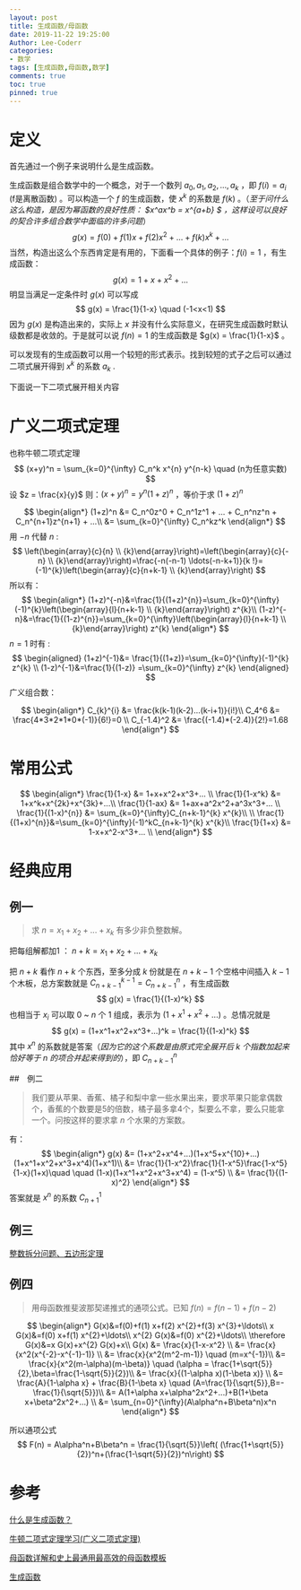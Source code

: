 ```yaml
---
layout: post
title: 生成函数/母函数
date: 2019-11-22 19:25:00
Author: Lee-Coderr
categories: 
- 数学
tags: [生成函数,母函数,数学]
comments: true
toc: true
pinned: true
---
```




# 定义

首先通过一个例子来说明什么是生成函数。

生成函数是组合数学中的一个概念，对于一个数列 $a_0,a_1,a_2,...,a_k$ ，即 $f(i) = a_i$ (f是离散函数) 。可以构造一个 $f$ 的生成函数，使 $x^k$ 的系数是 $f(k)$ 。（*至于问什么这么构造，是因为幂函数的良好性质： $x^ax^b = x^{a+b} $ ，这样设可以良好的契合许多组合数学中面临的许多问题*）
$$
g(x) = f(0)+f(1)x+f(2)x^2+...+f(k)x^k+...
$$
当然，构造出这么个东西肯定是有用的，下面看一个具体的例子：$f(i) =  1$ ，有生成函数：
$$
g(x) = 1+x+x^2+...
$$
明显当满足一定条件时 $g(x)$ 可以写成
$$
g(x) = \frac{1}{1-x} \quad (-1<x<1)
$$
因为 $g(x)$ 是构造出来的，实际上 $x$ 并没有什么实际意义，在研究生成函数时默认级数都是收敛的。于是就可以说 $f(n) = 1$ 的生成函数是 $g(x) = \frac{1}{1-x}$ 。

可以发现有的生成函数可以用一个较短的形式表示。找到较短的式子之后可以通过二项式展开得到 $x^k$ 的系数 $a_k$ .

下面说一下二项式展开相关内容

# 广义二项式定理

也称牛顿二项式定理
$$
(x+y)^n = \sum_{k=0}^{\infty} C_n^k x^{n} y^{n-k} \quad (n为任意实数)
$$
设 $z = \frac{x}{y}$ 则：$(x+y)^n=y^n(1+z)^n$ ，等价于求 $(1+z)^n$ 

$$
\begin{align*}
(1+z)^n &= C_n^0z^0 + C_n^1z^1 + ... + C_n^nz^n + C_n^{n+1}z^{n+1} + ...\\
		&= \sum_{k=0}^{\infty} C_n^kz^k
\end{align*}
$$
用 $-n$ 代替 $n$ :
$$
\left(\begin{array}{c}{n} \\ {k}\end{array}\right)=\left(\begin{array}{c}{-n} \\ {k}\end{array}\right)=\frac{-n(-n-1) \ldots(-n-k+1)}{k !}=(-1)^{k}\left(\begin{array}{c}{n+k-1} \\ {k}\end{array}\right)
$$
所以有：
$$
\begin{align*}
(1+z)^{-n}&=\frac{1}{(1+z)^{n}}=\sum_{k=0}^{\infty}(-1)^{k}\left(\begin{array}{l}{n+k-1} \\ {k}\end{array}\right) z^{k}\\
(1-z)^{-n}&=\frac{1}{(1-z)^{n}}=\sum_{k=0}^{\infty}\left(\begin{array}{l}{n+k-1} \\ {k}\end{array}\right) z^{k}
\end{align*}
$$
$n=1$ 时有 :
$$
\begin{aligned}
(1+z)^{-1}&= \frac{1}{(1+z)}=\sum_{k=0}^{\infty}(-1)^{k} z^{k} \\
(1-z)^{-1}&=\frac{1}{(1-z)} =\sum_{k=0}^{\infty} z^{k} 
\end{aligned}
$$
广义组合数：


$$
\begin{align*}
C_{k}^{i} &= \frac{k(k-1)(k-2)…(k-i+1)}{i!}\\
C_4^6 &= \frac{4*3*2*1*0*(-1)}{6!}=0 \\
C_{-1.4}^2 &= \frac{(-1.4)*(-2.4)}{2!}=1.68
\end{align*}
$$

# 常用公式

$$
\begin{align*}
\frac{1}{1-x} &= 1+x+x^2+x^3+... \\
\frac{1}{1-x^k} &= 1+x^k+x^{2k}+x^{3k}+...\\
\frac{1}{1-ax} &= 1+ax+a^2x^2+a^3x^3+... \\
\frac{1}{(1-x)^{n}} &= \sum_{k=0}^{\infty}C_{n+k-1}^{k} x^{k}\\
\\
\frac{1}{(1+x)^{n}}&=\sum_{k=0}^{\infty}(-1)^kC_{n+k-1}^{k} x^{k}\\
\frac{1}{1+x} &= 1-x+x^2-x^3+... \\
\end{align*}
$$



# 经典应用

## 例一

> 求 $n = x_1+x_2+...+x_k$  有多少非负整数解。

把每组解都加1 ： $n+k = x_1+x_2+...+x_k$

把 $n+k$ 看作 $n+k$ 个东西，至多分成 $k$ 份就是在 $n+k-1$ 个空格中间插入 $k-1$ 个木板，总方案数就是 $C_{n+k-1}^{k-1} = C_{n+k-1}^{n}$ ，有生成函数
$$
g(x) = \frac{1}{(1-x)^k}
$$
也相当于 $x_i$ 可以取 $0$ ~ $n$ 个 $1$ 组成，表示为 $(1+x^1+x^2+...)$ 。总情况就是
$$
g(x) = (1+x^1+x^2+x^3+...)^k = \frac{1}{(1-x)^k}
$$
其中 $x^n$ 的系数就是答案（*因为它的这个系数是由原式完全展开后 $k$ 个指数加起来恰好等于 $n$ 的项合并起来得到的*），即 $C_{n+k-1}^{n}$ 

##　例二

>我们要从苹果、香蕉、橘子和梨中拿一些水果出来，要求苹果只能拿偶数个，香蕉的个数要是5的倍数，橘子最多拿4个，梨要么不拿，要么只能拿一个。问按这样的要求拿 $n$ 个水果的方案数。

有：
$$
\begin{align*}
g(x) &= (1+x^2+x^4+...)(1+x^5+x^{10}+...)(1+x^1+x^2+x^3+x^4)(1+x^1)\\
 	 &= \frac{1}{1-x^2}\frac{1}{1-x^5}\frac{1-x^5}{1-x}(1+x)\quad \quad (1-x)(1+x^1+x^2+x^3+x^4) = (1-x^5) \\
 	 &= \frac{1}{(1-x)^2}
\end{align*}
$$
答案就是 $x^n$ 的系数 $C_{n+1}^{1}$ 

## 例三

[整数拆分问题、五边形定理](https://lee-coderr.github.io/Blog/%E6%95%B0%E5%AD%A6/%E6%A8%A1%E6%9D%BF/2019/11/20/%E6%95%B4%E6%95%B0%E6%8B%86%E5%88%86%E9%97%AE%E9%A2%98/#)

## 例四

> 用母函数推斐波那契递推式的通项公式。已知 $f(n) = f(n-1)+f(n-2)$ 

$$
\begin{align*}
G(x)&=f(0)+f(1) x+f(2) x^{2}+f(3) x^{3}+\ldots\\
x G(x)&=f(0) x+f(1) x^{2}+\ldots\\
x^{2} G(x)&=f(0) x^{2}+\ldots\\
\therefore G(x)&=x G(x)+x^{2} G(x)+x\\
G(x) &= \frac{x}{1-x-x^2} \\
 	 &= \frac{x}{x^2(x^{-2}-x^{-1}-1)} \\
 	 &= \frac{x}{x^2(m^2-m-1)} \quad (m=x^{-1})\\
 	 &= \frac{x}{x^2(m-\alpha)(m-\beta)} \quad (\alpha = \frac{1+\sqrt{5}}{2},\beta=\frac{1-\sqrt{5}}{2})\\
 	 &= \frac{x}{(1-\alpha x)(1-\beta x)} \\
 	 &= \frac{A}{1-\alpha x} + \frac{B}{1-\beta x} \quad (A=\frac{1}{\sqrt{5}},B=-\frac{1}{\sqrt{5}})\\
 	 &= A(1+\alpha x+\alpha^2x^2+...)+B(1+\beta x+\beta^2x^2+...) \\
 	 &= \sum_{n=0}^{\infty}(A\alpha^n+B\beta^n)x^n
\end{align*}
$$

所以通项公式
$$
F(n) = A\alpha^n+B\beta^n = \frac{1}{\sqrt{5}}\left( (\frac{1+\sqrt{5}}{2})^n+(\frac{1-\sqrt{5}}{2})^n\right)
$$

# 参考

[什么是生成函数？](http://www.matrix67.com/blog/archives/120)

[牛顿二项式定理学习(广义二项式定理)](https://blog.csdn.net/Galaxy_yr/article/details/102080510)

[母函数详解和史上最通用最高效的母函数模板](https://blog.csdn.net/xiaofei_it/article/details/17042651)

[生成函数](https://blog.csdn.net/consciousman/article/details/77935700)

